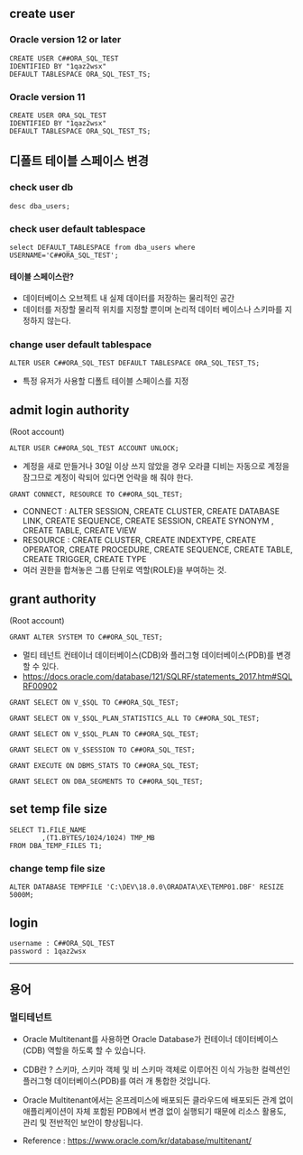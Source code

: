 ## create user
### Oracle version 12 or later
```
CREATE USER C##ORA_SQL_TEST
IDENTIFIED BY "1qaz2wsx"
DEFAULT TABLESPACE ORA_SQL_TEST_TS;
```

### Oracle version 11
```
CREATE USER ORA_SQL_TEST
IDENTIFIED BY "1qaz2wsx"
DEFAULT TABLESPACE ORA_SQL_TEST_TS;
```

## 디폴트 테이블 스페이스 변경
### check user db
```
desc dba_users;
```
### check user default tablespace
```
select DEFAULT_TABLESPACE from dba_users where USERNAME='C##ORA_SQL_TEST';
```
#### 테이블 스페이스란?
- 데이터베이스 오브젝트 내 실제 데이터를 저장하는 물리적인 공간
- 데이터를 저장할 물리적 위치를 지정할 뿐이며 논리적 데이터 베이스나 스키마를 지정하지 않는다.

### change user default tablespace
```
ALTER USER C##ORA_SQL_TEST DEFAULT TABLESPACE ORA_SQL_TEST_TS;
```
- 특정 유저가 사용할 디폴트 테이블 스페이스를 지정


## admit login authority
(Root account)
```
ALTER USER C##ORA_SQL_TEST ACCOUNT UNLOCK;
```
- 계정을 새로 만들거나 30일 이상 쓰지 않았을 경우 오라클 디비는 자동으로 계정을 잠그므로 계정이 락되어 있다면 언락을 해 줘야 한다.

```
GRANT CONNECT, RESOURCE TO C##ORA_SQL_TEST;
```
- CONNECT : ALTER SESSION, CREATE CLUSTER, CREATE DATABASE LINK, CREATE SEQUENCE, CREATE SESSION, CREATE SYNONYM
, CREATE TABLE, CREATE VIEW
- RESOURCE : CREATE CLUSTER, CREATE INDEXTYPE, CREATE OPERATOR, CREATE PROCEDURE, CREATE SEQUENCE, CREATE TABLE, CREATE TRIGGER, CREATE TYPE
- 여러 권한을 합쳐놓은 그룹 단위로 역할(ROLE)을 부여하는 것.


## grant authority
(Root account)
```
GRANT ALTER SYSTEM TO C##ORA_SQL_TEST;
```
- 멀티 테넌트 컨테이너 데이터베이스(CDB)와 플러그형 데이터베이스(PDB)를 변경할 수 있다.
- https://docs.oracle.com/database/121/SQLRF/statements_2017.htm#SQLRF00902

```
GRANT SELECT ON V_$SQL TO C##ORA_SQL_TEST;
```
```
GRANT SELECT ON V_$SQL_PLAN_STATISTICS_ALL TO C##ORA_SQL_TEST;
```
```
GRANT SELECT ON V_$SQL_PLAN TO C##ORA_SQL_TEST;
```
```
GRANT SELECT ON V_$SESSION TO C##ORA_SQL_TEST;
```
```
GRANT EXECUTE ON DBMS_STATS TO C##ORA_SQL_TEST;
```
```
GRANT SELECT ON DBA_SEGMENTS TO C##ORA_SQL_TEST;
```

## set temp file size
```
SELECT T1.FILE_NAME
        ,(T1.BYTES/1024/1024) TMP_MB
FROM DBA_TEMP_FILES T1;
```

### change temp file size
```
ALTER DATABASE TEMPFILE 'C:\DEV\18.0.0\ORADATA\XE\TEMP01.DBF' RESIZE 5000M;
```

## login
```
username : C##ORA_SQL_TEST
password : 1qaz2wsx
```

---

## 용어

### 멀티테넌트
- Oracle Multitenant를 사용하면 Oracle Database가 컨테이너 데이터베이스(CDB) 역할을 하도록 할 수 있습니다.
- CDB란 ? 스키마, 스키마 객체 및 비 스키마 객체로 이루어진 이식 가능한 컬렉션인 플러그형 데이터베이스(PDB)를 여러 개 통합한 것입니다.
- Oracle Multitenant에서는 온프레미스에 배포되든 클라우드에 배포되든 관계 없이 애플리케이션이 자체 포함된 PDB에서 변경 없이 실행되기 때문에 리소스 활용도, 관리 및 전반적인 보안이 향상됩니다.

- Reference : https://www.oracle.com/kr/database/multitenant/
